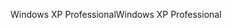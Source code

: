<span data-ttu-id="b441f-101">Windows XP Professional</span><span class="sxs-lookup"><span data-stu-id="b441f-101">Windows XP Professional</span></span>